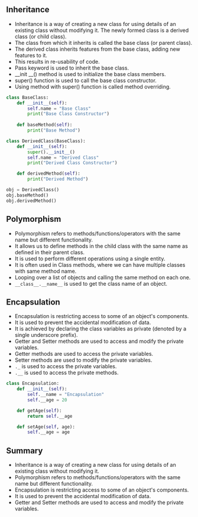 ## **Inheritance**

- Inheritance is a way of creating a new class for using details of an existing class without modifying it. The newly formed class is a derived class (or child class). 
- The class from which it inherits is called the base class (or parent class).
- The derived class inherits features from the base class, adding new features to it.
- This results in re-usability of code.
- Pass keyword is used to inherit the base class.
- __init __() method is used to initialize the base class members.
- super() function is used to call the base class constructor.
- Using method with super() function is called method overriding.

```python
class BaseClass:
    def __init__(self):
        self.name = "Base Class"
        print("Base Class Constructor")
    
    def baseMethod(self):
        print("Base Method")

class DerivedClass(BaseClass):
    def __init__(self):
        super().__init__()
        self.name = "Derived Class"
        print("Derived Class Constructor")

    def derivedMethod(self):
        print("Derived Method")

obj = DerivedClass()
obj.baseMethod()
obj.derivedMethod()
```

## **Polymorphism**

- Polymorphism refers to methods/functions/operators with the same name but different functionality.
- It allows us to define methods in the child class with the same name as defined in their parent class.
- It is used to perform different operations using a single entity.
- It is often used in Class methods, where we can have multiple classes with same method name.
- Looping over a list of objects and calling the same method on each one.
- ``__class__.__name__`` is used to get the class name of an object.

## **Encapsulation**

- Encapsulation is restricting access to some of an object's components.
- It is used to prevent the accidental modification of data.
- It is achieved by declaring the class variables as private (denoted by a single underscore prefix).
- Getter and Setter methods are used to access and modify the private variables.
- Getter methods are used to access the private variables.
- Setter methods are used to modify the private variables.
- ``._`` is used to access the private variables.
- ``.__`` is used to access the private methods.

```python
class Encapsulation:
    def __init__(self):
        self.__name = "Encapsulation"
        self.__age = 20

    def getAge(self):
        return self.__age

    def setAge(self, age):
        self.__age = age
```

## **Summary**

- Inheritance is a way of creating a new class for using details of an existing class without modifying it.
- Polymorphism refers to methods/functions/operators with the same name but different functionality.
- Encapsulation is restricting access to some of an object's components.
- It is used to prevent the accidental modification of data.
- Getter and Setter methods are used to access and modify the private variables.
